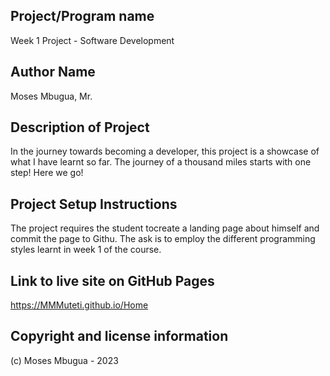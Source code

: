 ## Project/Program name
Week 1 Project - Software Development


## Author Name
Moses Mbugua, Mr.


## Description of Project
In the journey towards becoming a developer, this project is a showcase of what I have learnt so far. The journey of a thousand miles starts with one step! Here we go!


## Project Setup Instructions
The project requires the student tocreate a landing page about himself and commit the page to Githu. The ask is to employ the different programming styles learnt in week 1 of the course.

## Link to live site on GitHub Pages
https://MMMuteti.github.io/Home


## Copyright and license information
(c) Moses Mbugua - 2023